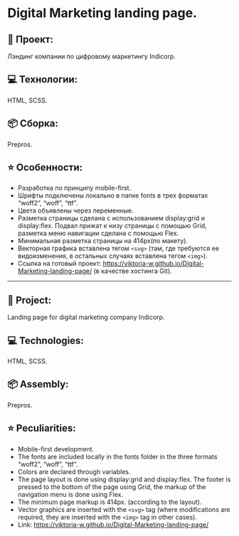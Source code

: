 # Digital Marketing landing page.
## :open_file_folder: Проект: 
Лэндинг компании по цифровому маркетингу Indicorp. 
## :computer: Технологии: 
HTML, SCSS.
## :package: Сборка: 
Prepros.
## :star: Особенности: 
* Разработка по принципу mobile-first. 
* Шрифты подключены локально в папке fonts в трех форматах “woff2”, “woff”, “ttf”. 
* Цвета объявлены через переменные.
* Разметка страницы сделана с использованием display:grid и display:flex. Подвал прижат к низу страницы с помощью Grid, разметка меню навигации сделана с помощью Flex.
* Минимальная разметка страницы на 414px(по макету).
* Векторная графика вставлена тегом ```<svg>``` (там, где требуются ее видоизменения, в остальных случаях вставлена тегом ```<img>```).
* Ссылка на готовый проект: https://viktoria-w.github.io/Digital-Marketing-landing-page/ (в качестве хостинга Git).
***
## :open_file_folder: Project: 
Landing page for digital marketing company Indicorp.
## :computer: Technologies: 
HTML, SCSS.
## :package: Assembly: 
Prepros.
## :star: Peculiarities: 
* Mobile-first development.
* The fonts are included locally in the fonts folder in the three formats “woff2”, “woff”, “ttf”.
* Colors are declared through variables.
* The page layout is done using display:grid and display:flex. The footer is pressed to the bottom of the page using Grid, the markup of the navigation menu is done using Flex.
* The minimum page markup is 414px. (according to the layout).
* Vector graphics are inserted with the ```<svg>``` tag (where modifications are required, they are inserted with the ```<img>``` tag in other cases).
* Link: https://viktoria-w.github.io/Digital-Marketing-landing-page/
